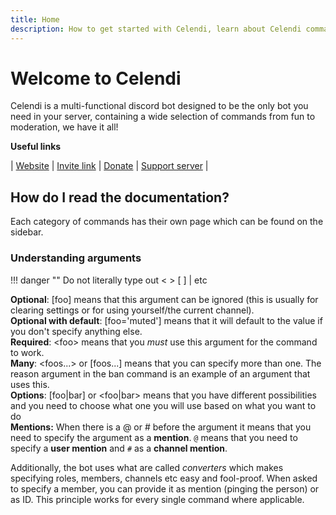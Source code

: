 ```yaml
---
title: Home
description: How to get started with Celendi, learn about Celendi commands and get an overview about the bot!
---
```

# Welcome to Celendi

Celendi is a multi-functional discord bot designed to be the only bot you need in your server, containing a wide selection of commands from fun to moderation, we have it all!

**Useful links**

| [Website](https://celendi.xyz) | [Invite link](https://celendi.xyz/invite) | [Donate](https://celendi.xyz/donate) | [Support server](https://celendi.xyz/discord) |

## How do I read the documentation?

Each category of commands has their own page which can be found on the sidebar.  

### Understanding arguments

!!! danger ""
    Do not literally type out &lt;   &gt; [   ] \| etc

**Optional**: \[foo\] means that this argument can be ignored \(this is usually for clearing settings or for using yourself/the current channel\).      
**Optional with default**: \[foo='muted'\] means that it will default to the value if you don't specify anything else.     
**Required**: &lt;foo&gt; means that you _must_ use this argument for the command to work.    
**Many**: &lt;foos...&gt; or \[foos...\] means that you can specify more than one. The reason argument in the ban command is an example of an argument that uses this.   
**Options**: \[foo\|bar\] or &lt;foo\|bar&gt; means that you have different possibilities and you need to choose what one you will use based on what you want to do      
**Mentions:** When there is a @ or # before the argument it means that you need to specify the argument as a **mention**. `@` means that you need to specify a **user mention** and `#` as a **channel mention**.   

Additionally, the bot uses what are called _converters_ which makes specifying roles, members, channels etc easy and fool-proof. When asked to specify a member, you can provide it as mention \(pinging the person\) or as ID. This principle works for every single command where applicable.
